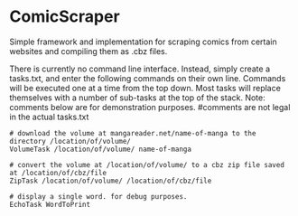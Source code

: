 # ComicScraper
Simple framework and implementation for scraping comics from certain websites and compiling them as .cbz files.

There is currently no command line interface. Instead, simply create a tasks.txt, and enter the following commands on their own line.
Commands will be executed one at a time from the top down. Most tasks will replace themselves with a number of sub-tasks at the top of the stack.
Note: comments below are for demonstration purposes. #comments are not legal in the actual tasks.txt

    # download the volume at mangareader.net/name-of-manga to the directory /location/of/volume/
    VolumeTask /location/of/volume/ name-of-manga
    
    # convert the volume at /location/of/volume/ to a cbz zip file saved at /location/of/cbz/file
    ZipTask /location/of/volume/ /location/of/cbz/file
    
    # display a single word. for debug purposes.
    EchoTask WordToPrint
